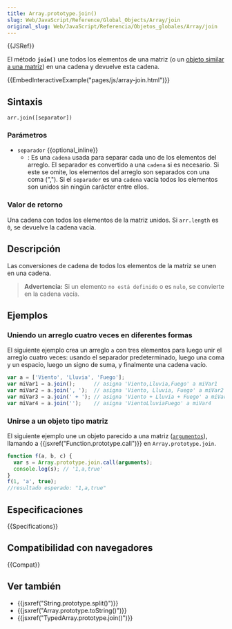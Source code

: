 ```yaml
---
title: Array.prototype.join()
slug: Web/JavaScript/Reference/Global_Objects/Array/join
original_slug: Web/JavaScript/Referencia/Objetos_globales/Array/join
---
```


{{JSRef}}

El método **`join()`** une todos los elementos de una matriz (o un [objeto similar a una matriz](/es/docs/Web/JavaScript/Guide/Indexed_collections#Working_with_array-like_objects)) en una cadena y devuelve esta cadena.

{{EmbedInteractiveExample("pages/js/array-join.html")}}

## Sintaxis

```
arr.join([separator])
```

### Parámetros

- `separador` {{optional_inline}}
  - : Es una `cadena` usada para separar cada uno de los elementos del arreglo. El separador es convertido a una `cadena` si es necesario. Si este se omite, los elementos del arreglo son separados con una coma (","). Si el `separador` es una `cadena` vacía todos los elementos son unidos sin ningún carácter entre ellos.

### Valor de retorno

Una cadena con todos los elementos de la matriz unidos. Si `arr.length` es `0`, se devuelve la cadena vacía.

## Descripción

Las conversiones de cadena de todos los elementos de la matriz se unen en una cadena.

> **Advertencia:** Si un elemento `no está definido` o es `nulo`, se convierte en la cadena vacía.

## Ejemplos

### Uniendo un arreglo cuatro veces en diferentes formas

El siguiente ejemplo crea un arreglo `a` con tres elementos para luego unir el arreglo cuatro veces: usando el separador predeterminado, luego una coma y un espacio, luego un signo de suma, y finalmente una cadena vacío.

```js
var a = ['Viento', 'Lluvia', 'Fuego'];
var miVar1 = a.join();      // asigna 'Viento,Lluvia,Fuego' a miVar1
var miVar2 = a.join(', ');  // asigna 'Viento, Lluvia, Fuego' a miVar2
var miVar3 = a.join(' + '); // asigna 'Viento + Lluvia + Fuego' a miVar3
var miVar4 = a.join('');    // asigna 'VientoLluviaFuego' a miVar4
```

### Unirse a un objeto tipo matriz

El siguiente ejemplo une un objeto parecido a una matriz ([`argumentos`](/es/docs/Web/JavaScript/Reference/Functions/arguments)), llamando a {{jsxref("Function.prototype.call")}} en `Array.prototype.join`.

```js
function f(a, b, c) {
  var s = Array.prototype.join.call(arguments);
  console.log(s); // '1,a,true'
}
f(1, 'a', true);
//resultado esperado: "1,a,true"
```

## Especificaciones

{{Specifications}}

## Compatibilidad con navegadores

{{Compat}}

## Ver también

- {{jsxref("String.prototype.split()")}}
- {{jsxref("Array.prototype.toString()")}}
- {{jsxref("TypedArray.prototype.join()")}}
